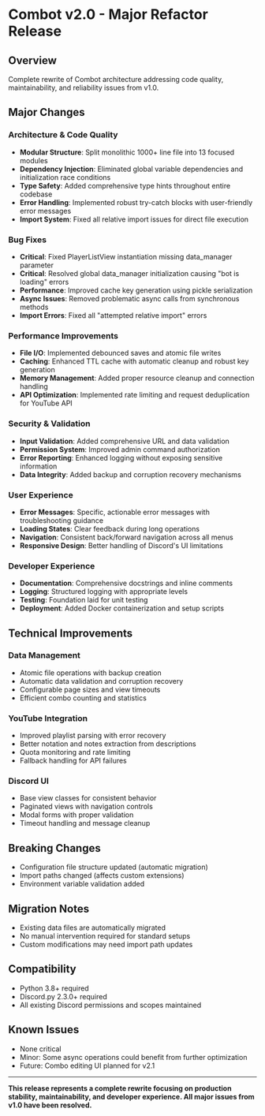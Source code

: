# Combot v2.0 - Major Refactor Release

## Overview
Complete rewrite of Combot architecture addressing code quality, maintainability, and reliability issues from v1.0.

## Major Changes

### Architecture & Code Quality
- **Modular Structure**: Split monolithic 1000+ line file into 13 focused modules
- **Dependency Injection**: Eliminated global variable dependencies and initialization race conditions
- **Type Safety**: Added comprehensive type hints throughout entire codebase
- **Error Handling**: Implemented robust try-catch blocks with user-friendly error messages
- **Import System**: Fixed all relative import issues for direct file execution

### Bug Fixes
- **Critical**: Fixed PlayerListView instantiation missing data_manager parameter
- **Critical**: Resolved global data_manager initialization causing "bot is loading" errors
- **Performance**: Improved cache key generation using pickle serialization
- **Async Issues**: Removed problematic async calls from synchronous methods
- **Import Errors**: Fixed all "attempted relative import" errors

### Performance Improvements
- **File I/O**: Implemented debounced saves and atomic file writes
- **Caching**: Enhanced TTL cache with automatic cleanup and robust key generation
- **Memory Management**: Added proper resource cleanup and connection handling
- **API Optimization**: Implemented rate limiting and request deduplication for YouTube API

### Security & Validation
- **Input Validation**: Added comprehensive URL and data validation
- **Permission System**: Improved admin command authorization
- **Error Reporting**: Enhanced logging without exposing sensitive information
- **Data Integrity**: Added backup and corruption recovery mechanisms

### User Experience
- **Error Messages**: Specific, actionable error messages with troubleshooting guidance
- **Loading States**: Clear feedback during long operations
- **Navigation**: Consistent back/forward navigation across all menus
- **Responsive Design**: Better handling of Discord's UI limitations

### Developer Experience
- **Documentation**: Comprehensive docstrings and inline comments
- **Logging**: Structured logging with appropriate levels
- **Testing**: Foundation laid for unit testing
- **Deployment**: Added Docker containerization and setup scripts

## Technical Improvements

### Data Management
- Atomic file operations with backup creation
- Automatic data validation and corruption recovery
- Configurable page sizes and view timeouts
- Efficient combo counting and statistics

### YouTube Integration
- Improved playlist parsing with error recovery
- Better notation and notes extraction from descriptions
- Quota monitoring and rate limiting
- Fallback handling for API failures

### Discord UI
- Base view classes for consistent behavior
- Paginated views with navigation controls
- Modal forms with proper validation
- Timeout handling and message cleanup

## Breaking Changes
- Configuration file structure updated (automatic migration)
- Import paths changed (affects custom extensions)
- Environment variable validation added

## Migration Notes
- Existing data files are automatically migrated
- No manual intervention required for standard setups
- Custom modifications may need import path updates

## Compatibility
- Python 3.8+ required
- Discord.py 2.3.0+ required
- All existing Discord permissions and scopes maintained

## Known Issues
- None critical
- Minor: Some async operations could benefit from further optimization
- Future: Combo editing UI planned for v2.1

---

**This release represents a complete rewrite focusing on production stability, maintainability, and developer experience. All major issues from v1.0 have been resolved.**
